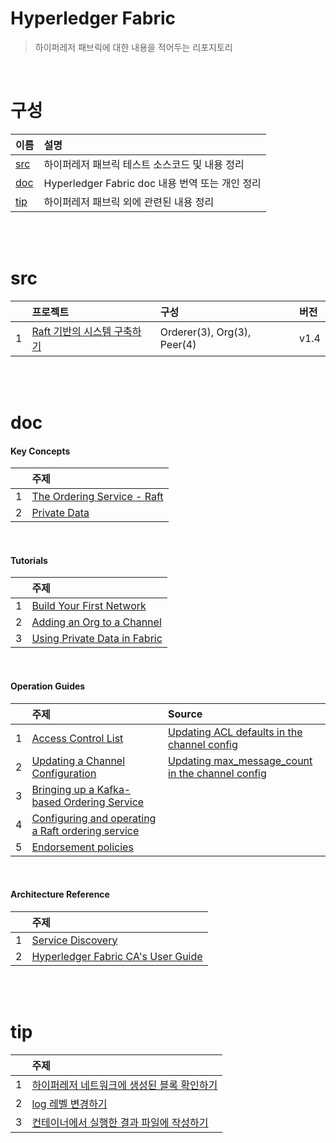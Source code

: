 # Hyperledger Fabric

> 하이퍼레저 패브릭에 대한 내용을 적어두는 리포지토리

<br>

# 구성

| 이름 | 설명 |
| :--- | :-------- |
| [src](#src) | 하이퍼레저 패브릭 테스트 소스코드 및 내용 정리 |
| [doc](#doc) | Hyperledger Fabric doc 내용 번역 또는 개인 정리 |
| [tip](#tip) | 하이퍼레저 패브릭 외에 관련된 내용 정리 |

<br>
<br>

# src

| | 프로젝트 | 구성 | 버전 |
| :--: | :------- | :---- | :---- |
| 1 | [Raft 기반의 시스템 구축하기](/src/v1.4/raft_multi/info.md) | Orderer(3), Org(3), Peer(4) | v1.4 |

<br>
<br>

# doc 

#### Key Concepts

| | 주제 |
| :--: | :------- |
| 1 | [The Ordering Service - Raft](/doc/v1.4/key_concept/raft.md) |
| 2 | [Private Data](/doc/v1.4/key_concept/private_data.md) |

<br>

#### Tutorials

| | 주제 |
| :--: | :------- |
| 1 | [Build Your First Network](/doc/v1.4/tutorials/build_your_first_network.md) |
| 2 | [Adding an Org to a Channel](/doc/v1.4/tutorials/add_org_to_channel.md) |
| 3 | [Using Private Data in Fabric](/doc/v1.4/tutorials/using_private_data_in_fabric.md) |

<br>

#### Operation Guides

| | 주제 | Source |
| :--: | :------- | :--------- |
| 1 | [Access Control List](/doc/op_guides/v1.4/access_control_list.md) | [Updating ACL defaults in the channel config](/doc/v1.4/op_guides/updating_acl_defaults_in_the_channel_config.md) |
| 2 | [Updating a Channel Configuration](/doc/v1.4/op_guides/updating_a_channel_configuration.md) | [Updating max_message_count in the channel config](/doc/v1.4/op_guides/updating_max_message_count.md) |
| 3 | [Bringing up a Kafka-based Ordering Service](/doc/v1.4/op_guides/kafka_service.md) ||
| 4 | [Configuring and operating a Raft ordering service](/doc/v1.4/op_guides/raft_service.md) ||
| 5 | [Endorsement policies](/doc/v1.4/op_guides/endorsement_policies.md) ||

<br>

#### Architecture Reference

| | 주제 |
| :--: | :------- |
| 1 | [Service Discovery](/doc/v1.4/archi_ref/service_discovery.md) |
| 2 | [Hyperledger Fabric CA's User Guide](/doc/v1.4/archi_ref/ca_user_guide.md) |

<br>
<br>

# tip

| | 주제 |
| :--: | :------- |
| 1 | [하이퍼레저 네트워크에 생성된 블록 확인하기](/tip/block_physical_path.md)  |
| 2 | [log 레벨 변경하기](/tip/change_log_level.md) |
| 3 | [컨테이너에서 실행한 결과 파일에 작성하기](/tip/get_result_file_from_container.md) |



